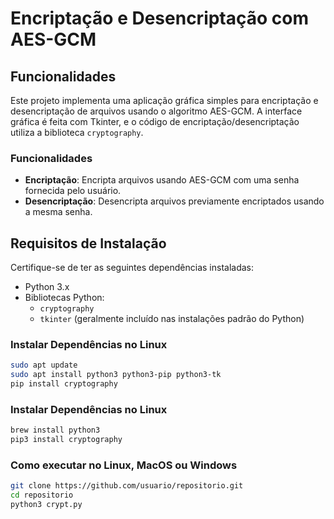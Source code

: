 # Encriptação e Desencriptação com AES-GCM

## Funcionalidades

Este projeto implementa uma aplicação gráfica simples para encriptação e desencriptação de arquivos usando o algoritmo AES-GCM. A interface gráfica é feita com Tkinter, e o código de encriptação/desencriptação utiliza a biblioteca `cryptography`.

### Funcionalidades

- **Encriptação**: Encripta arquivos usando AES-GCM com uma senha fornecida pelo usuário.
- **Desencriptação**: Desencripta arquivos previamente encriptados usando a mesma senha.

## Requisitos de Instalação

Certifique-se de ter as seguintes dependências instaladas:

- Python 3.x
- Bibliotecas Python:
  - `cryptography`
  - `tkinter` (geralmente incluído nas instalações padrão do Python)

### Instalar Dependências no Linux

```sh
sudo apt update
sudo apt install python3 python3-pip python3-tk
pip install cryptography
```

### Instalar Dependências no Linux

```sh
brew install python3
pip3 install cryptography
```

### Como executar no Linux, MacOS ou Windows

```sh
git clone https://github.com/usuario/repositorio.git
cd repositorio
python3 crypt.py
```